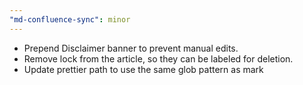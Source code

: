 ```yaml
---
"md-confluence-sync": minor
---
```


* Prepend Disclaimer banner to prevent manual edits. 
* Remove lock from the article, so they can be labeled for deletion. 
* Update prettier path to use the same glob pattern as mark 

